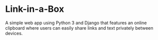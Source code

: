 # Link-in-a-Box
A simple web app using Python 3 and Django that features an online clipboard where users can easily share links and text privately between devices.
